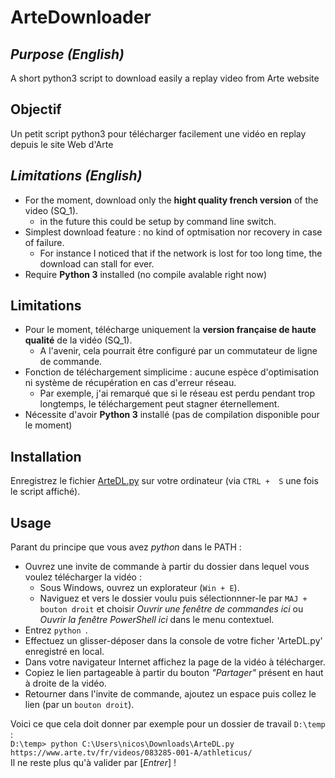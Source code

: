 # ArteDownloader
## *Purpose (English)*
A short python3 script to download easily a replay video from Arte website

## Objectif
Un petit script python3 pour télécharger facilement une vidéo en replay depuis le site Web d'Arte

## *Limitations (English)*
- For the moment, download only the **hight quality french version** of the video (SQ_1).
    - in the future this could be setup by command line switch. 
- Simplest download feature : no kind of optmisation nor recovery in case of failure.
    - For instance I noticed that if the network is lost for too long time, the download can stall for ever.
- Require **Python 3** installed (no compile avalable right now)

## Limitations
- Pour le moment, télécharge uniquement la **version française de haute qualité** de la vidéo (SQ_1).
     - A l'avenir, cela pourrait être configuré par un commutateur de ligne de commande.
- Fonction de téléchargement simplicime : aucune espèce d'optimisation ni système de récupération en cas d'erreur réseau.
     - Par exemple, j'ai remarqué que si le réseau est perdu pendant trop longtemps, le téléchargement peut stagner éternellement.
- Nécessite d'avoir **Python 3** installé (pas de compilation disponible pour le moment)

## Installation
Enregistrez le fichier [ArteDL.py](https://raw.githubusercontent.com/nicos99/ArteDownloader/master/ArteDL.py) sur votre ordinateur (via `CTRL +  S` une fois le script affiché).

## Usage
Parant du principe que vous avez *python* dans le PATH :
- Ouvrez une invite de commande à partir du dossier dans lequel vous voulez télécharger la vidéo :
    - Sous Windows, ouvrez un explorateur (`Win + E`).
    - Naviguez et vers le dossier voulu puis sélectionnner-le par `MAJ + bouton droit` et choisir *Ouvrir une fenêtre de commandes ici* ou *Ouvrir la fenêtre PowerShell ici* dans le menu contextuel.
- Entrez `python `.
- Effectuez un glisser-déposer dans la console de votre ficher 'ArteDL.py' enregistré en local.
- Dans votre navigateur Internet affichez la page de la vidéo à télécharger.
- Copiez le lien partageable à partir du bouton *"Partager"* présent en haut à droite de la vidéo.
- Retourner dans l'invite de commande, ajoutez un espace puis collez le lien (par un `bouton droit`).

Voici ce que cela doit donner par exemple pour un dossier de travail `D:\temp` :  
`D:\temp> python C:\Users\nicos\Downloads\ArteDL.py https://www.arte.tv/fr/videos/083285-001-A/athleticus/`  
Il ne reste plus qu'à valider par \[*Entrer*\] !
